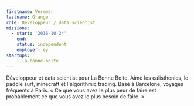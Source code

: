 ```yaml
---
firstname: Vermeer
lastname: Grange
role: Développeur / data scientist
missions:
  - start: '2016-10-24'
    end:
    status: independent
    employer: ey
startups:
    - la-bonne-boite
---
```


Développeur et data scientist pour La Bonne Boite. Aime les calisthenics, le paddle surf, minecraft et l'algorithmic trading. Basé à Barcelone, voyages fréquents à Paris. « Ce que vous avez le plus peur de faire est probablement ce que vous avez le plus besoin de faire. »
